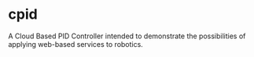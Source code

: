 cpid
====

A Cloud Based PID Controller intended to demonstrate the possibilities of applying web-based services to robotics. 
